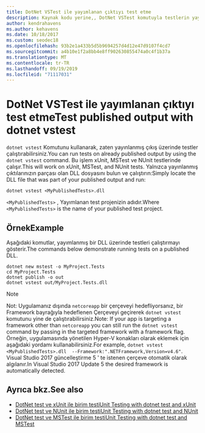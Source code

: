 ```yaml
---
title: DotNet VSTest ile yayımlanan çıktıyı test etme
description: Kaynak kodu yerine,, DotNet VSTest komutuyla testlerin yayımlanmış kitaplıklarda nasıl çalıştırılacağını öğrenin.
author: kendrahavens
ms.author: kehavens
ms.date: 10/18/2017
ms.custom: seodec18
ms.openlocfilehash: 93b2e1a433b5d5b9694257d4d12e47d9107f4cd7
ms.sourcegitcommit: a4b10e1f2a8bb4e8ff902630855474a0c4f1b37a
ms.translationtype: MT
ms.contentlocale: tr-TR
ms.lasthandoff: 09/19/2019
ms.locfileid: "71117031"
---
```

# <a name="test-published-output-with-dotnet-vstest"></a><span data-ttu-id="ec6f4-103">DotNet VSTest ile yayımlanan çıktıyı test etme</span><span class="sxs-lookup"><span data-stu-id="ec6f4-103">Test published output with dotnet vstest</span></span>

<span data-ttu-id="ec6f4-104">`dotnet vstest` Komutunu kullanarak, zaten yayınlanmış çıkış üzerinde testler çalıştırabilirsiniz.</span><span class="sxs-lookup"><span data-stu-id="ec6f4-104">You can run tests on already published output by using the `dotnet vstest` command.</span></span> <span data-ttu-id="ec6f4-105">Bu işlem xUnit, MSTest ve NUnit testlerinde çalışır.</span><span class="sxs-lookup"><span data-stu-id="ec6f4-105">This will work on xUnit, MSTest, and NUnit tests.</span></span> <span data-ttu-id="ec6f4-106">Yalnızca yayınlanmış çıktılarınızın parçası olan DLL dosyasını bulun ve çalıştırın:</span><span class="sxs-lookup"><span data-stu-id="ec6f4-106">Simply locate the DLL file that was part of your published output and run:</span></span>

```dotnetcli
dotnet vstest <MyPublishedTests>.dll
```

<span data-ttu-id="ec6f4-107">`<MyPublishedTests>` , Yayımlanan test projenizin adıdır.</span><span class="sxs-lookup"><span data-stu-id="ec6f4-107">Where `<MyPublishedTests>` is the name of your published test project.</span></span>

## <a name="example"></a><span data-ttu-id="ec6f4-108">Örnek</span><span class="sxs-lookup"><span data-stu-id="ec6f4-108">Example</span></span>

<span data-ttu-id="ec6f4-109">Aşağıdaki komutlar, yayımlanmış bir DLL üzerinde testleri çalıştırmayı gösterir.</span><span class="sxs-lookup"><span data-stu-id="ec6f4-109">The commands below demonstrate running tests on a published DLL.</span></span>

```dotnetcli
dotnet new mstest -o MyProject.Tests
cd MyProject.Tests
dotnet publish -o out
dotnet vstest out/MyProject.Tests.dll
```

> [!NOTE]
> <span data-ttu-id="ec6f4-110">Not: Uygulamanız dışında `netcoreapp` bir çerçeveyi hedefliyorsanız, bir Framework bayrağıyla hedeflenen Çerçeveyi geçirerek `dotnet vstest` komutunu yine de çalıştırabilirsiniz.</span><span class="sxs-lookup"><span data-stu-id="ec6f4-110">Note: If your app is targeting a framework other than `netcoreapp` you can still run the `dotnet vstest` command by passing in the targeted framework with a framework flag.</span></span> <span data-ttu-id="ec6f4-111">Örneğin, uygulamasında yönetilen Hyper-V konakları olarak eklemek için aşağıdaki yordamı kullanabilirsiniz.</span><span class="sxs-lookup"><span data-stu-id="ec6f4-111">For example, `dotnet vstest <MyPublishedTests>.dll  --Framework:".NETFramework,Version=v4.6"`.</span></span> <span data-ttu-id="ec6f4-112">Visual Studio 2017 güncelleştirme 5 ' te istenen çerçeve otomatik olarak algılanır.</span><span class="sxs-lookup"><span data-stu-id="ec6f4-112">In Visual Studio 2017 Update 5 the desired framework is automatically detected.</span></span>

## <a name="see-also"></a><span data-ttu-id="ec6f4-113">Ayrıca bkz.</span><span class="sxs-lookup"><span data-stu-id="ec6f4-113">See also</span></span>

- [<span data-ttu-id="ec6f4-114">DotNet test ve xUnit ile birim testi</span><span class="sxs-lookup"><span data-stu-id="ec6f4-114">Unit Testing with dotnet test and xUnit</span></span>](unit-testing-with-dotnet-test.md)
- [<span data-ttu-id="ec6f4-115">DotNet test ve NUnit ile birim testi</span><span class="sxs-lookup"><span data-stu-id="ec6f4-115">Unit Testing with dotnet test and NUnit</span></span>](unit-testing-with-nunit.md)
- [<span data-ttu-id="ec6f4-116">DotNet test ve MSTest ile birim testi</span><span class="sxs-lookup"><span data-stu-id="ec6f4-116">Unit Testing with dotnet test and MSTest</span></span>](unit-testing-with-mstest.md)
